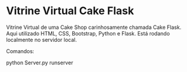 # Vitrine Virtual Cake Flask
Vitrine Virtual de uma Cake Shop carinhosamente chamada Cake Flask. Aqui utilizado HTML, CSS, Bootstrap, Python e Flask.
Está rodando localmente no servidor local. 

Comandos: 

python Server.py runserver 
